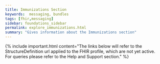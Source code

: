 ```yaml
---
title: Immunizations Section
keywords:  messaging, bundles
tags: [fhir,messaging]
sidebar: foundations_sidebar
permalink: explore_immunizations.html
summary: "Gives information about the Immunizations section"
---
```


{% include important.html content="The links below will refer to the StructureDefinition url applied to the FHIR profile, which are not yet active. For queries please refer to the Help and Support section." %} 
